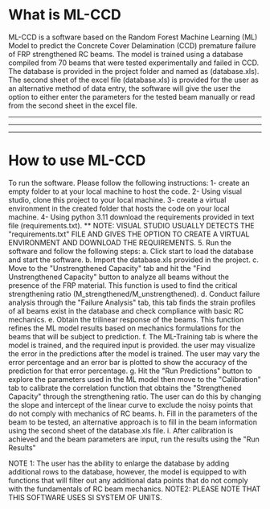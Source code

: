 # What is ML-CCD
ML-CCD is a software based on the Random Forest Machine Learning (ML) Model to predict the Concrete Cover Delamination (CCD) premature failure of FRP strengthened RC beams. The model is trained using a database compiled from 70 beams that were tested experimentally and failed in CCD. The database is provided in the project folder and named as (database.xls). The second sheet of the excel file (database.xls) is provided for the user as an alternative method of data entry, the software will give the user the option to either enter the parameters for the tested beam manually or read from the second sheet in the excel file. 
***
---
***
# How to use ML-CCD
To run the software. Please follow the following instructions:
1- create an empty folder to at your local machine to host the code.
2- Using visual studio, clone this project to your local machine.
3- create a virtual environment in the created folder that hosts the code on your local machine.
4- Using python 3.11 download the requirements provided in text file (requirements.txt). 
** NOTE: VISUAL STUDIO USUALLY DETECTS THE "requirements.txt" FILE AND GIVES THE OPTION TO CREATE A VIRTUAL ENVIRONMENT AND DOWNLOAD THE REQUIREMENTS.
5. Run the software and follow the following steps:
  a. Click start to load the database and start the software.
  b. Import the database.xls provided in the project.
  c. Move to the "Unstrengthened Capacity" tab and hit the "Find Unstrengthened Capacity" button to analyze all beams without the presence of the FRP material. This function is used to find the critical strengthening ratio (M_strengthened/M_unstrengthened). 
  d. Conduct failure analysis through the "Failure Analysis" tab, this tab finds the strain profiles of all beams exist in the database and check compliance with basic RC mechanics. 
  e. Obtain the trilinear response of the beams. This function refines the ML model results based on mechanics formulations for the beams that will be subject to prediction. 
  f. The ML-Training tab is where the model is trained, and the required input is provided. the user may visualize the error in the predictions after the model is trained. The user may vary the error percentage and an error bar is plotted to show the accuracy of the prediction for that error percentage. 
  g. Hit the "Run Predictions" button to explore the parameters used in the ML model then move to the "Calibration" tab to calibrate the correlation function that obtains the "Strengthened Capacity" through the strengthening ratio. The user can do this by changing the slope and intercept of the linear curve to exclude the noisy points that do not comply with mechanics of RC beams. 
  h. Fill in the parameters of the beam to be tested, an alternative approach is to fill in the beam information using the second sheet of the database.xls file.
  i. After calibration is achieved and the beam parameters are input, run the results using the "Run Results"

NOTE 1: The user has the ability to enlarge the database by adding additional rows to the database, however, the model is equipped to with functions that will filter out any additional data points that do not comply with the fundamentals of RC beam mechanics.
NOTE2: PLEASE NOTE THAT THIS SOFTWARE USES SI SYSTEM OF UNITS. 

